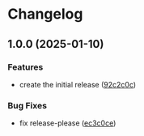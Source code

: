 # Changelog

## 1.0.0 (2025-01-10)


### Features

* create the initial release ([92c2c0c](https://github.com/meow-meow-dev/vite-plugin-generate-dotenv/commit/92c2c0c510fc8b536e7f60a19316eb55b772e6be))


### Bug Fixes

* fix release-please ([ec3c0ce](https://github.com/meow-meow-dev/vite-plugin-generate-dotenv/commit/ec3c0ce7f17434106d2abc02f46717b20945b803))
